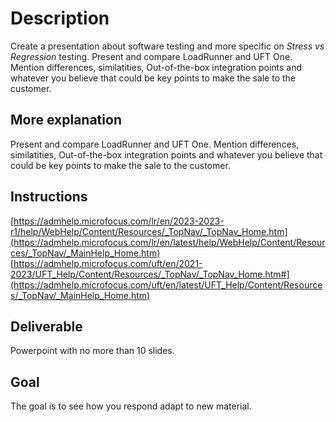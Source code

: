# Description  
Create a presentation about software testing and more specific on *Stress vs Regression* testing.
Present and compare LoadRunner and UFT One. 
Mention differences, similatities, Out-of-the-box integration points and whatever you believe that could be key points to make the sale to the customer.

## More explanation
Present and compare LoadRunner and UFT One. 
Mention differences, similatities, Out-of-the-box integration points and whatever you believe that could be key points to make the sale to the customer.

## Instructions
[https://admhelp.microfocus.com/lr/en/2023-2023-r1/help/WebHelp/Content/Resources/_TopNav/_TopNav_Home.htm](https://admhelp.microfocus.com/lr/en/latest/help/WebHelp/Content/Resources/_TopNav/_MainHelp_Home.htm)
[https://admhelp.microfocus.com/uft/en/2021-2023/UFT_Help/Content/Resources/_TopNav/_TopNav_Home.htm#](https://admhelp.microfocus.com/uft/en/latest/UFT_Help/Content/Resources/_TopNav/_MainHelp_Home.htm)

## Deliverable
Powerpoint with no more than 10 slides.

## Goal
The goal is to see how you respond adapt to new material.
